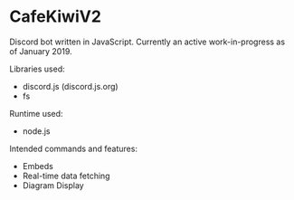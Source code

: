 # CafeKiwiV2
Discord bot written in JavaScript. Currently an active work-in-progress as of January 2019.

Libraries used:
- discord.js (discord.js.org)
- fs

Runtime used:
- node.js

Intended commands and features:
- Embeds
- Real-time data fetching
- Diagram Display
